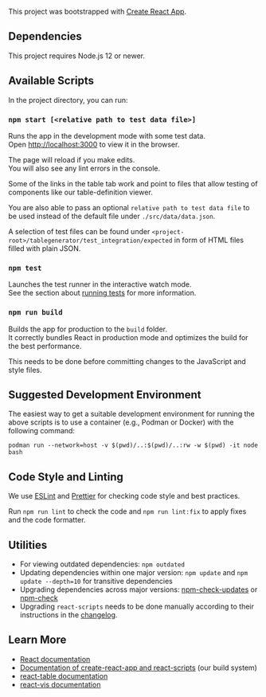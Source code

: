 <!--
This file is part of BenchExec, a framework for reliable benchmarking:
https://github.com/sosy-lab/benchexec

SPDX-FileCopyrightText: 2019-2020 Dirk Beyer <https://www.sosy-lab.org>

SPDX-License-Identifier: Apache-2.0
-->

This project was bootstrapped with [Create React App](https://github.com/facebook/create-react-app).

## Dependencies

This project requires Node.js 12 or newer.

## Available Scripts

In the project directory, you can run:

### `npm start [<relative path to test data file>]`

Runs the app in the development mode with some test data.<br>
Open [http://localhost:3000](http://localhost:3000) to view it in the browser.

The page will reload if you make edits.<br>
You will also see any lint errors in the console.

Some of the links in the table tab work and point to files
that allow testing of components like our table-definition viewer.

You are also able to pass an optional `relative path to test data file` to be used instead of the
default file under `./src/data/data.json`.

A selection of test files can be found under `<project-root>/tablegenerator/test_integration/expected` in form
of HTML files filled with plain JSON.

### `npm test`

Launches the test runner in the interactive watch mode.<br>
See the section about [running tests](https://facebook.github.io/create-react-app/docs/running-tests) for more information.

### `npm run build`

Builds the app for production to the `build` folder.<br>
It correctly bundles React in production mode and optimizes the build for the best performance.

This needs to be done before committing changes to the JavaScript and style files.

## Suggested Development Environment

The easiest way to get a suitable development environment
for running the above scripts is to use a container (e.g., Podman or Docker) with the following command:

```
podman run --network=host -v $(pwd)/..:$(pwd)/..:rw -w $(pwd) -it node bash
```

## Code Style and Linting

We use [ESLint](https://eslint.org/) and [Prettier](https://prettier.io/)
for checking code style and best practices.

Run `npm run lint` to check the code and `npm run lint:fix` to apply fixes and the code formatter.

## Utilities

- For viewing outdated dependencies: `npm outdated`
- Updating dependencies within one major version: `npm update` and `npm update --depth=10` for transitive dependencies
- Upgrading dependencies across major versions: [npm-check-updates](https://www.npmjs.com/package/npm-check-updates) or [npm-check](https://www.npmjs.com/package/npm-check)
- Upgrading `react-scripts` needs to be done manually according to their instructions in the [changelog](https://github.com/facebook/create-react-app/releases).

## Learn More

- [React documentation](https://reactjs.org/)
- [Documentation of create-react-app and react-scripts](https://create-react-app.dev/) (our build system)
- [react-table documentation](https://github.com/tannerlinsley/react-table/tree/v6)
- [react-vis documentation](https://uber.github.io/react-vis/documentation)

